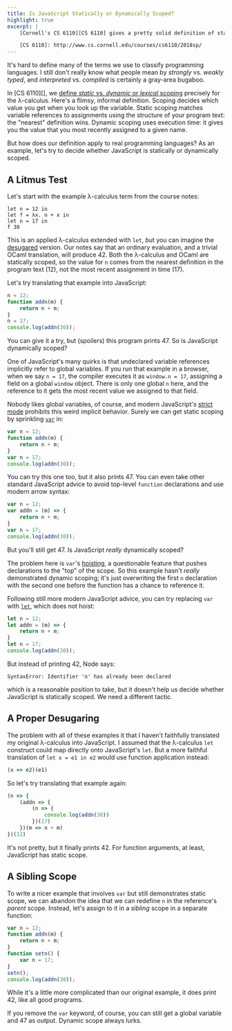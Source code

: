 ```yaml
---
title: Is JavaScript Statically or Dynamically Scoped?
highlight: true
excerpt: |
    [Cornell's CS 6110][CS 6110] gives a pretty solid definition of static and dynamic scoping for the λ-calculus, but I also wanted to give an example of static scoping in a real language. I wrestle with JavaScript, which has a little bit of both.

    [CS 6110]: http://www.cs.cornell.edu/courses/cs6110/2018sp/
---
```

It's hard to define many of the terms we use to classify programming languages. I still don't really know what people mean by *strongly* vs. *weakly typed*, and *interpreted* vs. *compiled* is certainly a gray-area bugaboo.

In [CS 6110][], we [define *static* vs. *dynamic* or *lexical* scoping][lec12] precisely for the λ-calculus. Here's a flimsy, informal definition. Scoping decides which value you get when you look up the variable. Static scoping matches variable references to assignments using the structure of your program text: the "nearest" definition wins. Dynamic scoping uses execution time: it gives you the value that you most recently assigned to a given name.

But how does our definition apply to real programming languages? As an example, let's try to decide whether JavaScript is statically or dynamically scoped.


## A Litmus Test

Let's start with the example λ-calculus term from the course notes:

```none
let n = 12 in
let f = λx. n + x in
let n = 17 in
f 30
```

This is an applied λ-calculus extended with `let`, but you can imagine the [desugared][lec11] version. Our notes say that an ordinary evaluation, and a trivial OCaml translation, will produce 42. Both the λ-calculus and OCaml are statically scoped, so the value for `n` comes from the nearest definition in the program text (12), not the most recent assignment in time (17).

Let's try translating that example into JavaScript:

```typescript
n = 12;
function addn(m) {
    return n + m;
}
n = 17;
console.log(addn(30));
```

You can give it a try, but (spoilers) this program prints 47. So is JavaScript dynamically scoped?

One of JavaScript's many quirks is that undeclared variable references implicitly refer to global variables. If you run that example in a browser, when we say `n = 17`, the compiler executes it as `window.n = 17`, assigning a field on a global `window` object. There is only one global `n` here, and the reference to it gets the most recent value we assigned to that field.

Nobody likes global variables, of course, and modern JavaScript's [strict mode][] prohibits this weird implicit behavior. Surely we can get static scoping by sprinkling [`var`][var] in:

```typescript
var n = 12;
function addn(m) {
    return n + m;
}
var n = 17;
console.log(addn(30));
```

You can try this one too, but it also prints 47. You can even take other standard JavaScript advice to avoid top-level `function` declarations and use modern arrow syntax:

```typescript
var n = 12;
var addn = (m) => {
    return n + m;
}
var n = 17;
console.log(addn(30));
```

But you'll still get 47. Is JavaScript *really* dynamically scoped?

The problem here is `var`'s [hoisting][], a questionable feature that pushes declarations to the "top" of the scope. So this example hasn't *really* demonstrated dynamic scoping; it's just overwriting the first `n` declaration with the second one before the function has a chance to reference it.

Following still more modern JavaScript advice, you can try replacing `var` with [`let`][let], which does not hoist:

```typescript
let n = 12;
let addn = (m) => {
    return n + m;
}
let n = 17;
console.log(addn(30));
```

But instead of printing 42, Node says:

```none
SyntaxError: Identifier 'n' has already been declared
```

which is a reasonable position to take, but it doesn't help us decide whether JavaScript is statically scoped. We need a different tactic.


## A Proper Desugaring

The problem with all of these examples it that I haven't faithfully translated my original λ-calculus into JavaScript. I assumed that the λ-calculus `let` construct could map directly onto JavaScript's `let`. But a more faithful translation of `let x = e1 in e2` would use function application instead:

```typescript
(x => e2)(e1)
```

So let's try translating that example again:

```typescript
(n => {
    (addn => {
        (n => {
            console.log(addn(30))
        })(17)
    })(m => n + m)
})(12)
```

It's not pretty, but it finally prints 42. For function arguments, at least, JavaScript has static scope.


## A Sibling Scope

To write a nicer example that involves `var` but still demonstrates static scope, we can abandon the idea that we can redefine `n` in the reference's *parent* scope. Instead, let's assign to it in a *sibling* scope in a separate function:

```typescript
var n = 12;
function addn(m) {
    return n + m;
}
function setn() {
    var n = 17;
}
setn();
console.log(addn(30));
```

While it's a little more complicated than our original example, it does print 42, like all good programs.

If you remove the `var` keyword, of course, you can still get a global variable and 47 as output. Dynamic scope always lurks.

[CS 6100]: http://www.cs.cornell.edu/courses/cs6110/2018sp/
[lec11]: http://www.cs.cornell.edu/courses/cs6110/2018sp/lectures/lec11.pdf
[lec12]: http://www.cs.cornell.edu/courses/cs6110/2018sp/lectures/lec12.pdf
[strict mode]: https://developer.mozilla.org/en-US/docs/Web/JavaScript/Reference/Strict_mode
[var]: https://developer.mozilla.org/en-US/docs/Web/JavaScript/Reference/Statements/var
[hoisting]: https://developer.mozilla.org/en-US/docs/Web/JavaScript/Reference/Statements/var#var_hoisting
[let]: https://developer.mozilla.org/en-US/docs/Web/JavaScript/Reference/Statements/let
